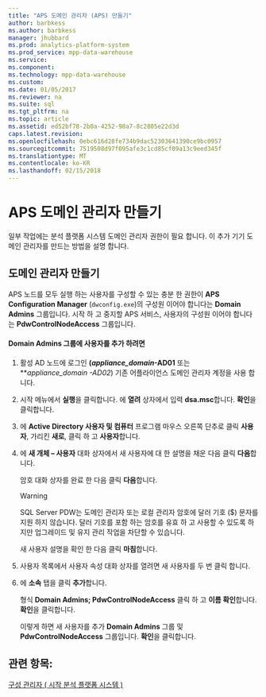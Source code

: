 ```yaml
---
title: "APS 도메인 관리자 (APS) 만들기"
author: barbkess
ms.author: barbkess
manager: jhubbard
ms.prod: analytics-platform-system
ms.prod_service: mpp-data-warehouse
ms.service: 
ms.component: 
ms.technology: mpp-data-warehouse
ms.custom: 
ms.date: 01/05/2017
ms.reviewer: na
ms.suite: sql
ms.tgt_pltfrm: na
ms.topic: article
ms.assetid: ed52bf78-2b0a-4252-98a7-8c2805e22d3d
caps.latest.revision: 
ms.openlocfilehash: 0ebc616d28fe734b9dac52303641390ce9bc0957
ms.sourcegitcommit: 7519508d97f095afe3c1cd85cf09a13c9eed345f
ms.translationtype: MT
ms.contentlocale: ko-KR
ms.lasthandoff: 02/15/2018
---
```

# <a name="create-an-aps-domain-administrator"></a>APS 도메인 관리자 만들기
일부 작업에는 분석 플랫폼 시스템 도메인 관리자 권한이 필요 합니다. 이 추가 기기 도메인 관리자를 만드는 방법을 설명 합니다.  
  
## <a name="create-a-domain-administrator"></a>도메인 관리자 만들기  
APS 노드를 모두 실행 하는 사용자를 구성할 수 있는 충분 한 권한이 **APS Configuration Manager** (`dwconfig.exe`)의 구성원 이어야 합니다는 **Domain Admins** 그룹입니다. 시작 하 고 중지할 APS 서비스, 사용자의 구성원 이어야 합니다는 **PdwControlNodeAccess** 그룹입니다.  
  
#### <a name="to-add-a-user-to-the-domain-admins-group"></a>Domain Admins 그룹에 사용자를 추가 하려면  
  
1.  활성 AD 노드에 로그인 **(*appliance_domain*-AD01** 또는 ***appliance_domain *-AD02**) 기존 어플라이언스 도메인 관리자 계정을 사용 합니다.  
  
2.  시작 메뉴에서 **실행**을 클릭합니다. 에 **열려** 상자에서 입력 **dsa.msc**합니다. **확인**을 클릭합니다.  
  
3.  에 **Active Directory 사용자 및 컴퓨터** 프로그램 마우스 오른쪽 단추로 클릭 **사용자**, 가리킨 **새로**, 클릭 하 고 **사용자**합니다.  
  
4.  에 **새 개체 – 사용자** 대화 상자에서 새 사용자에 대 한 설명을 채운 다음 클릭 **다음**합니다.  
  
    암호 대화 상자를 완료 한 다음 클릭 **다음**합니다.  
  
    > [!WARNING]  
    > SQL Server PDW는 도메인 관리자 또는 로컬 관리자 암호에 달러 기호 ($) 문자를 지원 하지 않습니다. 달러 기호를 포함 하는 암호를 유효 하 고 사용할 수 있도록 하지만 업그레이드 및 유지 관리 작업을 차단할 수 있습니다.  
  
    새 사용자 설명을 확인 한 다음 클릭 **마침**합니다.  
  
5.  사용자 목록에서 사용자 속성 대화 상자를 열려면 새 사용자를 두 번 클릭 합니다.  
  
6.  에 **소속** 탭을 클릭 **추가**합니다.  
  
    형식 **Domain Admins; PdwControlNodeAccess** 클릭 하 고 **이름 확인**합니다. **확인**을 클릭합니다.  
  
    이렇게 하면 새 사용자를 추가 **Domain Admins** 그룹 및 **PdwControlNodeAccess** 그룹입니다. **확인**을 클릭합니다.  
  
## <a name="see-also"></a>관련 항목:  
[구성 관리자 &#40; 시작 분석 플랫폼 시스템 &#41;](launch-the-configuration-manager.md)  
  
